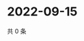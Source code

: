 # 2022-09-15

共 0 条

<!-- BEGIN WEIBO -->
<!-- 最后更新时间 Thu Sep 15 2022 06:18:43 GMT+0800 (China Standard Time) -->

<!-- END WEIBO -->
